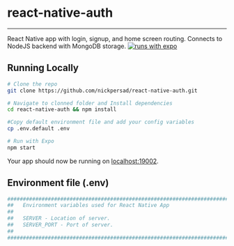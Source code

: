 # react-native-auth

---

React Native app with login, signup, and home screen routing. Connects to NodeJS backend with MongoDB storage. 
[![runs with expo](https://img.shields.io/badge/Runs%20with%20Expo-000.svg?style=flat-square&logo=EXPO&labelColor=f3f3f3&logoColor=000)](https://expo.io/)

## Running Locally
```sh
# Clone the repo
git clone https://github.com/nickpersad/react-native-auth.git

# Navigate to clonned folder and Install dependencies
cd react-native-auth && npm install

#Copy default environment file and add your config variables
cp .env.default .env

# Run with Expo
npm start

```

Your app should now be running on [localhost:19002](http://localhost:19002/).

## Environment file (.env)

```sh
########################################################################
##   Environment variables used for React Native App
##
##   SERVER - Location of server.
##   SERVER_PORT - Port of server.
##
########################################################################
```
